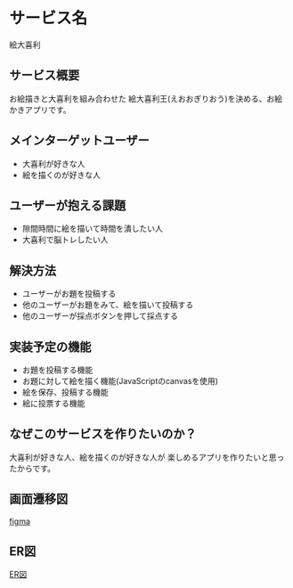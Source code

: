 # サービス名

絵大喜利

## サービス概要

お絵描きと大喜利を組み合わせた
絵大喜利王(えおおぎりおう)を決める、お絵かきアプリです。

## メインターゲットユーザー

- 大喜利が好きな人
- 絵を描くのが好きな人

## ユーザーが抱える課題

- 隙間時間に絵を描いて時間を潰したい人
- 大喜利で脳トレしたい人

## 解決方法

- ユーザーがお題を投稿する
- 他のユーザーがお題をみて、絵を描いて投稿する
- 他のユーザーが採点ボタンを押して採点する

## 実装予定の機能

- お題を投稿する機能
- お題に対して絵を描く機能(JavaScriptのcanvasを使用)
- 絵を保存、投稿する機能
- 絵に投票する機能

## なぜこのサービスを作りたいのか？

大喜利が好きな人、絵を描くのが好きな人が
楽しめるアプリを作りたいと思ったからです。

## 画面遷移図

[figma](https://www.figma.com/file/aAxXPM848f107xeLixOhl6/%E7%B5%B5%E5%A4%A7%E5%96%9C%E5%88%A9?node-id=0%3A1)

## ER図

[ER図](https://drive.google.com/file/d/1qRpbs7ojKtIzpvN4IYvRQ39clPL0aD9l/view?usp=sharing)
